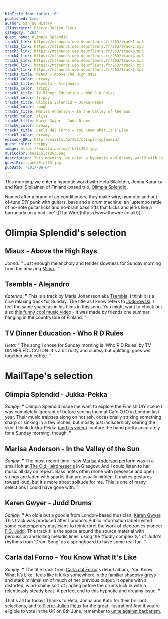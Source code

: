 ```yaml
---

bigTitle_font_ratio: '6'
published: true
author: Sanjay Mistry
illustrator: Pierre-Julien Fieux
category: '263'
guest_name: Olimpia Splendid
track1_link: https://mtsounds.web.deuxfleurs.fr/263/track1.mp3
track2_link: https://mtsounds.web.deuxfleurs.fr/263/track2.mp3
track3_link: https://mtsounds.web.deuxfleurs.fr/263/track3.mp3
track4_link: https://mtsounds.web.deuxfleurs.fr/263/track4.mp3
track5_link: https://mtsounds.web.deuxfleurs.fr/263/track5.mp3
track6_link: https://mtsounds.web.deuxfleurs.fr/263/track6.mp3
track7_link: https://mtsounds.web.deuxfleurs.fr/263/track7.mp3
track1_title: MIAUX — Above The High Rays
track1_color: dreamy
track2_title: Tsembla — Alejandro
track2_color: trippy
track3_title: TV Dinner Education — WHO R D Rules
track3_color: trippy
track4_title: Olimpia Splendid — Jukka-Pekka
track4_color: rough
track5_title: Marisa Anderson — In the Valley of the Sun
track5_color: bliss
track6_title: Karen Gwyer — Judd Drums
track6_color: dreamy
track7_title: Carla dal Forno — You Know What It's Like
track7_color: dreamy
episode_URL: http://mailta.pe/263/olimpia-splendid/
guest_color: trippy
image: https://mailta.pe/img/fbPic263.jpg
musiColor: musiColor263.png
description: This morning, we enter a hypnotic and dreamy world with Heta Bilaletdin, Jonna Karanka and Katri Sipiläinen of Finland-based trio, Olimpia Splendid.
guestPic: guestPic263.jpg
pubDate: '2017-06-04'
---
```

This morning, we enter a hypnotic world with Heta Bilaletdin, Jonna Karanka and Katri Sipiläinen of Finland-based trio, [Olimpia Splendid](https://www.facebook.com/Olimpia-Splendid-197293963659766/).
<p>Named after a brand of air conditioners, they make wiry, hypnotic and out-of-tune DIY punk with guitars, bass and a drum machine; an 'uptempo rattle of no-note guitar licks and no-brain bass riffs that kicks and jerks like a barracuda on a bait line' ([The Wire](https://www.thewire.co.uk/)).

# Olimpia Splendid's selection


## Miaux - Above the High Rays
_Jonna_: **"** Just enough melancholy and tender slowness for Sunday morning from the amazing [Miaux](https://www.facebook.com/miamiaux/). **"** 

## Tsembla - Alejandro
_Katerina_: **"** This is a track by Marja Johansson aka [Tsembla](http://tsembla.com/). I think it is a nice relaxing track for Sunday. The title as I know refers to [Jodorowski](https://en.wikipedia.org/wiki/Alejandro_Jodorowsky). I feel the same space as in his films in this song. You might want to check out also [this funny cool music video](https://www.youtube.com/watch?v=z4gFjvCMIbM) - it was made by friends one summer hanging in the countryside of Finland. **"** 

## TV Dinner Education - Who R D Rules
_Heta_: **"** The song I chose for Sunday morning is 'Who R D Rules' by TV DINNER EDUCATION. It's a bit rusty and clumsy but uplifting, goes well together with coffee. **"** 

# MailTape's selection

## Olimpia Splendid - Jukka-Pekka
_Sanjay_: **"** Olimpia Splendid made me want to explore the Finnish DIY scene I was completely ignorant of before seeing them at Cafe OTO in London last year. Their music traipses along on hot ash, occasionally striking something sharp or sinking in a few inches, but mostly just indiscernibly searing the skin. I think Jukka-Pekka ([and its video](https://www.youtube.com/watch?v=ULuR2quJ6U0)) capture the band pretty accurately for a Sunday morning, though.  **"** 

## Marisa Anderson - In the Valley of the Sun
_Sanjay_: **"** The most recent time I saw [Marisa Anderson](https://marisaandersonmusic.com/) perform was in a small loft at [The Old Hairdresser's](http://theoldhairdressers.com/) in Glasgow. And I could listen to her music all day on repeat. Bass notes often drone with presence and open strings are laden with sparks that are usually hidden. It makes gestures toward loud, but it's more about solitude for me. This is one of many selections I could have gone with. **"** 

## Karen Gwyer - Judd Drums
_Sanjay_: **"** An oldie but a goodie from London-based musician, [Karen Gwyer](http://karengwyer.com/). This track was produced after London's Public Information label invited some contemporary musicians to reinterpret the work of electronics pioneer [F.C. Judd](https://en.wikipedia.org/wiki/Fred_Judd). This track fills the space around the source material with percussion and lolling melodic lines, using the "fiddly complexity" of Judd's rhythms from 'Drum Song' as a springboard to have some real fun. **"** 

## Carla dal Forno - You Know What It's Like
_Sanjay_: **"** The title track from [Carla dal Forno](https://www.facebook.com/carladalfornoyes/)'s debut album, 'You Know What It’s Like', feels like it lurks somewhere in the familiar shadowy greys and stark minimalism of much of her previous output. It opens with a distorted, wind-chime sort of jingling before the drums kick in with a relentlessly steady beat. A perfect end to this hypnotic and dreamy issue. **"** 

That's all for today! Thanks to Heta, Jonna and Katri for their brilliant selections, and to [Pierre-Julien Fieux](http://pierrejulienfieux.com/) for the great illustration! And if you're eligible to vote in the UK on 8th June, remember to [unite against barbarism](https://www.tactical2017.com/).
